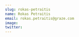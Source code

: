 ```yaml
---
slug: rokas-petraitis
name: Rokas Petraitis
email: rokas.petraitis@graze.com
image: 
twitter: 
---
```



